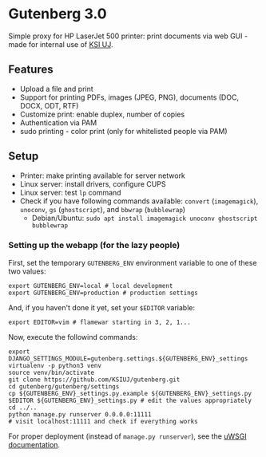 # Gutenberg 3.0
Simple proxy for HP LaserJet 500 printer: print documents via web GUI - made
for internal use of [KSI UJ](http://ksi.ii.uj.edu.pl). 


## Features
  - Upload a file and print
  - Support for printing PDFs, images (JPEG, PNG), documents (DOC, DOCX, ODT,
    RTF) 
  - Customize print: enable duplex, number of copies
  - Authentication via PAM
  - sudo printing - color print (only for whitelisted people via PAM)

## Setup
  - Printer: make printing available for server network
  - Linux server: install drivers, configure CUPS
  - Linux server: test `lp` command
  - Check if you have following commands available: `convert` (`imagemagick`),
    `unoconv`, `gs` (`ghostscript`), and `bbwrap` (`bubblewrap`) 
    - Debian/Ubuntu: `sudo apt install imagemagick unoconv ghostscript
      bubblewrap`

### Setting up the webapp (for the lazy people)
First, set the temporary `GUTENBERG_ENV` environment variable to one of these
two values: 
```
export GUTENBERG_ENV=local # local development
export GUTENBERG_ENV=production # production settings
```
And, if you haven't done it yet, set your `$EDITOR` variable:
```
export EDITOR=vim # flamewar starting in 3, 2, 1...
```
Now, execute the followind commands:
```
export DJANGO_SETTINGS_MODULE=gutenberg.settings.${GUTENBERG_ENV}_settings
virtualenv -p python3 venv
source venv/bin/activate
git clone https://github.com/KSIUJ/gutenberg.git
cd gutenberg/gutenberg/settings
cp ${GUTENBERG_ENV}_settings.py.example ${GUTENBERG_ENV}_settings.py
$EDITOR ${GUTENBERG_ENV}_settings.py # edit the values appropriately
cd ../..
python manage.py runserver 0.0.0.0:11111
# visit localhost:11111 and check if everything works
```

For proper deployment (instead of `manage.py runserver`), see the
[uWSGI documentation](http://uwsgi-docs.readthedocs.io/en/latest/tutorials/Django_and_nginx.html).  
